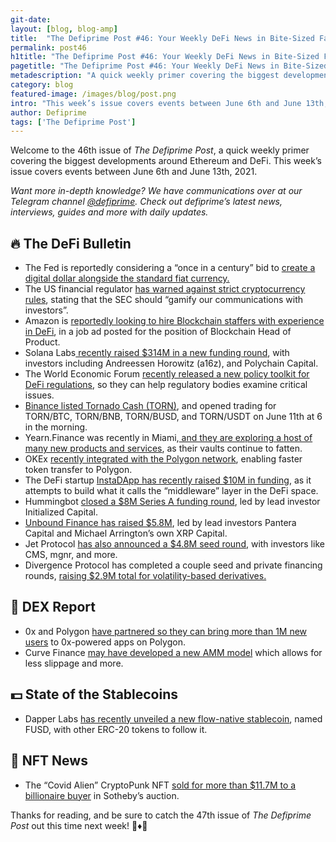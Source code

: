 ```yaml
---
git-date:
layout: [blog, blog-amp]
title:  "The Defiprime Post #46: Your Weekly DeFi News in Bite-Sized Fashion"
permalink: post46
h1title: "The Defiprime Post #46: Your Weekly DeFi News in Bite-Sized Fashion"
pagetitle: "The Defiprime Post #46: Your Weekly DeFi News in Bite-Sized Fashion"
metadescription: "A quick weekly primer covering the biggest developments around Ethereum and DeFi. This week’s issue covers events between June 6th and June 13th, 2021"
category: blog
featured-image: /images/blog/post.png
intro: "This week’s issue covers events between June 6th and June 13th, 2021"
author: Defiprime
tags: ['The Defiprime Post']
---
```


Welcome to the 46th issue of _The Defiprime Post_, a quick weekly primer covering the biggest developments around Ethereum and DeFi. This week’s issue covers events between June 6th and June 13th, 2021.

_Want more in-depth knowledge? We have communications over at our Telegram channel [@defiprime](https://t.me/defiprime). Check out defiprime’s latest news, interviews, guides and more with daily updates._


## 🔥 The DeFi Bulletin

*   The Fed is reportedly considering a “once in a century” bid to [create a digital dollar alongside the standard fiat currency.](https://www.politico.com/news/2021/06/12/fed-remake-us-dollar-493548)
*   The US financial regulator [has warned against strict cryptocurrency rules](https://www.ft.com/content/ae0d40a1-8a4a-4885-a6a7-b157e27b3311), stating that the SEC should “gamify our communications with investors”.
*   Amazon is [reportedly looking to hire Blockchain staffers with experience in DeFi](https://www.coindesk.com/amazon-looks-to-hire-blockchain-staffers-with-experience-of-defi), in a job ad posted for the position of Blockchain Head of Product.
*   Solana Labs[ recently raised $314M in a new funding round](https://www.theblockcrypto.com/post/107749/solana-labs-raises-314-million-funding-a16z-polychain-capital), with investors including Andreessen Horowitz (a16z), and Polychain Capital.
*   The World Economic Forum [recently released a new policy toolkit for DeFi regulations](https://cointelegraph.com/news/world-economic-forum-releases-policy-toolkit-for-defi-regulations), so they can help regulatory bodies examine critical issues.
*   [Binance listed Tornado Cash (TORN)](https://www.binance.com/en/support/announcement/2d4e19b8c4854f969d95dd35bf65b182), and opened trading for TORN/BTC, TORN/BNB, TORN/BUSD, and TORN/USDT on June 11th at 6 in the morning. 
*   Yearn.Finance was recently in Miami,[ and they are exploring a host of many new products and services](https://cointelegraph.com/news/yearn-finance-in-miami-developer-talks-new-vaults-products-and-verticals), as their vaults continue to fatten.
*   OKEx [recently integrated with the Polygon network](https://www.okex.com/support/hc/en-us/articles/4402696571789), enabling faster token transfer to Polygon.
*   The DeFi startup [InstaDApp has recently raised $10M in funding](https://www.theblockcrypto.com/linked/108224/defi-startup-instadapp-raises-10-million-in-new-funding), as it attempts to build what it calls the “middleware” layer in the DeFi space.
*   Hummingbot [closed a $8M Series A funding round](https://hummingbot.io/en/blog/hummingbot-series-a-initalized-capital/), led by lead investor Initialized Capital.
*   [Unbound Finance has raised $5.8M](https://unboundfinance.medium.com/unbound-finance-raises-5-8m-led-by-pantera-capital-and-michael-arringtons-xrp-capital-cbe10392706e), led by lead investors Pantera Capital and Michael Arrington’s own XRP Capital.
*   Jet Protocol [has also announced a $4.8M seed round](https://medium.com/jetprotocol/jet-protocol-announces-4-8-million-seed-round-115fbe442e6d), with investors like CMS, mgnr, and more.
*   Divergence Protocol has completed a couple seed and private financing rounds, [raising $2.9M total for volatility-based derivatives.](https://medium.com/divergence-protocol/divergence-completes-seed-and-private-financing-rounds-raising-2-9-million-33dbb94e3521)


## 💱 DEX Report

*   0x and Polygon [have partnered so they can bring more than 1M new users](https://blog.0xproject.com/0x-polygon-partnership-to-bring-1m-new-users-to-0x-powered-apps-on-the-polygon-network-6d89f6bd870d) to 0x-powered apps on Polygon.
*   Curve Finance [may have developed a new AMM model](https://cointelegraph.com/news/curve-finance-s-new-release-positions-project-for-amm-takeover) which allows for less slippage and more.


## 💵 State of the Stablecoins

*   Dapper Labs [has recently unveiled a new flow-native stablecoin](https://www.coindesk.com/dapper-labs-unveils-flow-native-stablecoin-fusd-with-other-erc-20-like-tokens-to-follow), named FUSD, with other ERC-20 tokens to follow it.


## 💎 NFT News

*   The “Covid Alien” CryptoPunk NFT [sold for more than $11.7M to a billionaire buyer](https://www.cnbc.com/2021/06/10/covid-alien-cryptopunk-nft-sells-for-11point7-million-in-sothebys-auction.html) in Sotheby’s auction.

Thanks for reading, and be sure to catch the 47th issue of _The Defiprime Post_ out this time next week! 👋♦️👋